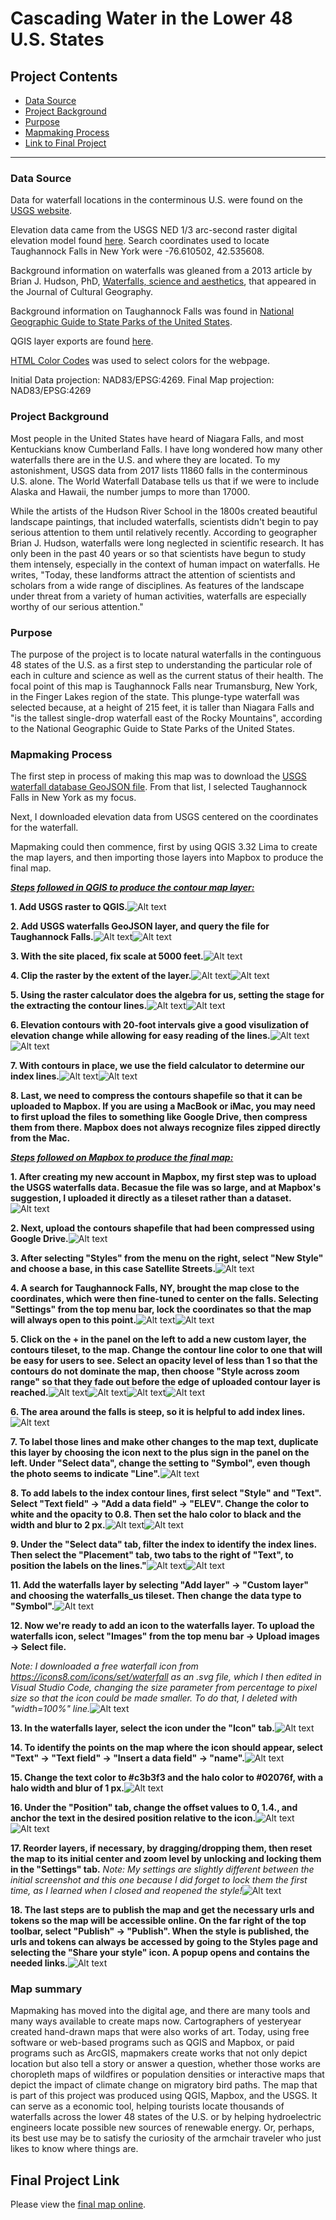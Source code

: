 
# Cascading Water in the Lower 48 U.S. States 


## Project Contents

- [Data Source](#data-source)
- [Project Background](#project-background)
- [Purpose](#purpose)
- [Mapmaking Process](#mapmaking-process)
- [Link to Final Project](#final-project-link)

***

### Data Source

Data for waterfall locations in the conterminous U.S. were found on the [USGS website](https://www.sciencebase.gov/catalog/item/5e8d2b5982cee42d13466001).

Elevation data came from the USGS NED 1/3 arc-second raster digital elevation model found [here](https://apps.nationalmap.gov/downloader/). Search coordinates used to locate Taughannock Falls in New York were -76.610502, 42.535608.

Background information on waterfalls was gleaned from a 2013 article by Brian J. Hudson, PhD, [Waterfalls, science and aesthetics](https://doi.org/10.1080/08873631.2013.828482), that appeared in the Journal of Cultural Geography.

Background information on Taughannock Falls was found in [National Geographic Guide to State Parks of the United States](https://www.google.com/books/edition/National_Geographic_Guide_to_State_Parks/nF92MKfiuksC?hl=en&gbpv=1&pg=PA54&printsec=frontcover).

QGIS layer exports are found [here](https://drive.google.com/drive/folders/1WU35Fi4Irr8mgBV2uEBi4nDBtuMlNyBZ?usp=sharing).

[HTML Color Codes](https://htmlcolorcodes.com/color-picker/) was used to select colors for the webpage.

Initial Data projection: NAD83/EPSG:4269.  Final Map projection:  NAD83/EPSG:4269


### Project Background

Most people in the United States have heard of Niagara Falls, and most Kentuckians know Cumberland Falls.  I have long wondered how many other waterfalls there are in the U.S. and where they are located.  To my astonishment, USGS data from 2017 lists 11860 falls in the conterminous U.S. alone.  The World Waterfall Database tells us that if we were to include Alaska and Hawaii, the number jumps to more than 17000.

While the artists of the Hudson River School in the 1800s created beautiful landscape paintings, that included waterfalls, scientists didn't begin to pay serious attention to them until relatively recently. According to geographer Brian J. Hudson, waterfalls were long neglected in scientific research.  It has only been in the past 40 years or so that scientists have begun to study them intensely, especially in the context of human impact on waterfalls. He writes, "Today, these landforms attract the attention of scientists and scholars from a wide range of disciplines. As features of the landscape under threat from a variety of human activities, waterfalls are especially worthy of our serious attention." 


### Purpose

The purpose of the project is to locate natural waterfalls in the continguous 48 states of the U.S. as a first step to understanding the particular role of each in culture and science as well as the current status of their health.  The focal point of this map is Taughannock Falls near Trumansburg, New York, in the Finger Lakes region of the state.  This plunge-type waterfall was selected because, at a height of 215 feet, it is taller than Niagara Falls and "is the tallest single-drop waterfall east of the Rocky Mountains", according to the National Geographic Guide to State Parks of the United States.


### Mapmaking Process

The first step in process of making this map was to download the [USGS waterfall database GeoJSON file](https://doi.org/doi:10.5066/P9QQTKA0).  From that list, I selected Taughannock Falls in New York as my focus.  

Next, I downloaded elevation data from USGS centered on the coordinates for the waterfall. 

Mapmaking could then commence, first by using QGIS 3.32 Lima to create the map layers, and then importing those layers into Mapbox to produce the final map.

<ins>***Steps followed in QGIS to produce the contour map layer:***</ins>

**1. Add USGS raster to QGIS.**![Alt text](<QGIS_screenshots_for_readme/2. Adding USGS raster layer.jpeg>)

**2. Add USGS waterfalls GeoJSON layer, and query the file for Taughannock Falls.**![Alt text](<QGIS_screenshots_for_readme/3. Uploading GeoJSON waterfalls file.jpeg>)![Alt text](<QGIS_screenshots_for_readme/4. Selecting Taughannock Falls.jpeg>)

**3. With the site placed, fix scale at 5000 feet.**![Alt text](<QGIS_screenshots_for_readme/5. Site placed and scale fixed to 5000 feet.jpeg>)

**4. Clip the raster by the extent of the layer.**![Alt text](<QGIS_screenshots_for_readme/6. Settings for raster clip.jpeg>)![Alt text](<QGIS_screenshots_for_readme/7. Clipped raster layer.png>)

**5. Using the raster calculator does the algebra for us, setting the stage for the extracting the contour lines.**![Alt text](<QGIS_screenshots_for_readme/8. Raster Calculator.png>)![Alt text](<QGIS_screenshots_for_readme/9. Layer including raster calculations.jpeg>)

**6. Elevation contours with 20-foot intervals give a good visulization of elevation change while allowing for easy reading of the lines.**![Alt text](<QGIS_screenshots_for_readme/10. Extracting Contours.png>)![Alt text](<QGIS_screenshots_for_readme/11. Contours in place.png>)

**7. With contours in place, we use the field calculator to determine our index lines.**![Alt text](<QGIS_screenshots_for_readme/12. Using the field calculator to determine index lines.jpeg>)![Alt text](<QGIS_screenshots_for_readme/13. Results of field calculation.png>)

**8. Last, we need to compress the contours shapefile so that it can be uploaded to Mapbox.  If you are using a MacBook or iMac, you may need to first upload the files to something like Google Drive, then compress them from there.  Mapbox does not always recognize files zipped directly from the Mac.**


<ins>***Steps followed on Mapbox to produce the final map:***</ins>


**1. After creating my new account in Mapbox, my first step was to upload the USGS waterfalls data.  Becasue the file was so large, and at Mapbox's suggestion, I uploaded it directly as a tileset rather than a dataset.**![Alt text](<Mapbox Screenshots/1. Uupload GeoJSON file.jpeg>)

**2. Next, upload the contours shapefile that had been compressed using Google Drive.**![Alt text](<Mapbox Screenshots/2. Upload contours zip file.jpeg>)

**3. After selecting "Styles" from the menu on the right, select "New Style" and choose a base, in this case Satellite Streets.**![Alt text](<Mapbox Screenshots/3. Choose a template.jpeg>)

**4. A search for Taughannock Falls, NY, brought the map close to the coordinates, which were then fine-tuned to center on the falls. Selecting "Settings" from the top menu bar, lock the coordinates so that the map will always open to this point.**![Alt text](<Mapbox Screenshots/4. Preparing to center on correct location.jpeg>)![Alt text](<Mapbox Screenshots/5. Centered on Taughannock Falls.jpeg>)

**5. Click on the + in the panel on the left to add a new custom layer, the contours tileset, to the map. Change the contour line color to one that will be easy for users to see. Select an opacity level of less than 1 so that the contours do not dominate the map, then choose "Style across zoom range" so that they fade out before the edge of uploaded contour layer is reached.**![Alt text](<Mapbox Screenshots/6. Uploading contour tileset.jpeg>)![Alt text](<Mapbox Screenshots/7. Change color of contour lines.jpeg>)![Alt text](<Mapbox Screenshots/8. Adjust line opacity.jpeg>)![Alt text](<Mapbox Screenshots/9. Adjusting opacity across zoom range.jpeg>)

**6. The area around the falls is steep, so it is helpful to add index lines.**![Alt text](<Mapbox Screenshots/10. Adjusting width of lines.jpeg>)

**7. To label those lines and make other changes to the map text, duplicate this layer by choosing the icon next to the plus sign in the panel on the left. Under "Select data", change the setting to "Symbol", even though the photo seems to indicate "Line".**![Alt text](<Mapbox Screenshots/11. Changing data type for text layer.jpeg>)

**8. To add labels to the index contour lines, first select "Style" and "Text".  Select "Text field" -> "Add a data field" -> "ELEV". Change the color to white and the opacity to 0.8.  Then set the halo color to black and the width and blur to 2 px.**![Alt text](<Mapbox Screenshots/12. Adding text data field.jpeg>)![Alt text](<Mapbox Screenshots/13. Adjusting text color, halo color, halo width and blur.jpeg>)

**9. Under the "Select data" tab, filter the index to identify the index lines. Then select the "Placement" tab, two tabs to the right of "Text", to position the labels on the lines."**![Alt text](<Mapbox Screenshots/14. Filtering the data by index.jpeg>)![Alt text](<Mapbox Screenshots/15. Changing text placement.jpeg>)

**11. Add the waterfalls layer by selecting "Add layer" -> "Custom layer" and choosing the waterfalls_us tileset.  Then change the data type to "Symbol".**![Alt text](<Mapbox Screenshots/17. After uploading waterfalls tileset, selecting icon.jpeg>)

**12. Now we're ready to add an icon to the waterfalls layer.  To upload the waterfalls icon, select "Images" from the top menu bar -> Upload images -> Select file.**

*Note: I downloaded a free waterfall icon from https://icons8.com/icons/set/waterfall as an .svg file, which I then edited in Visual Studio Code, changing the size parameter from percentage to pixel size so that the icon could be made smaller. To do that, I deleted with "width=100%" line.*![Alt text](<Mapbox Screenshots/16. Uploading waterfalls icon.jpeg>)

**13. In the waterfalls layer, select the icon under the "Icon" tab.**![Alt text](<Mapbox Screenshots/17. After uploading waterfalls tileset, selecting icon.jpeg>)

**14. To identify the points on the map where the icon should appear, select "Text" -> "Text field" -> "Insert a data field" -> "name".**![Alt text](<Mapbox Screenshots/18. Adding data field to identify waterfalls.jpeg>)

**15. Change the text color to #c3b3f3 and the halo color to #02076f, with a halo width and blur of 1 px.**![Alt text](<Mapbox Screenshots/19. Adjusting text color and halo color, width, blur.jpeg>)

**16. Under the "Position" tab, change the offset values to 0, 1.4., and anchor the text in the desired position relative to the icon.**![Alt text](<Mapbox Screenshots/20. Setting offset value.jpeg>)![Alt text](<Mapbox Screenshots/21. Anchoring text.jpeg>)

**17. Reorder layers, if necessary, by dragging/dropping them, then reset the map to its initial center and zoom level by unlocking and locking them in the "Settings" tab.** *Note: My settings are slightly different between the initial screenshot and this one because I did forget to lock them the first time, as I learned when I closed and reopened the style!*![Alt text](<Mapbox Screenshots/22. Recentering map.jpeg>)

**18. The last steps are to publish the map and get the necessary urls and tokens so the map will be accessible online. On the far right of the top toolbar, select "Publish" -> "Publish".  When the style is published, the urls and tokens can always be accessed by going to the Styles page and selecting the "Share your style" icon. A popup opens and contains the needed links.**![Alt text](<Mapbox Screenshots/Publishing and sharing the style.jpeg>)


### Map summary

Mapmaking has moved into the digital age, and there are many tools and many ways available to create maps now.  Cartographers of yesteryear created hand-drawn maps that were also works of art.  Today, using free software or web-based programs such as QGIS and Mapbox, or paid programs such as ArcGIS, mapmakers create works that not only depict location but also tell a story or answer a question, whether those works are choropleth maps of wildfires or population densities or interactive maps that depict the impact of climate change on migratory bird paths.  The map that is part of this project was produced using QGIS, Mapbox, and the USGS.  It can serve as a economic tool, helping tourists locate thousands of waterfalls across the lower 48 states of the U.S. or by helping hydroelectric engineers locate possible new sources of renewable energy.  Or, perhaps, its best use may be to satisfy the curiosity of the armchair traveler who just likes to know where things are.


## Final Project Link

Please view the [final map online](https://lesleeamoore.github.io/us_waterfalls).

